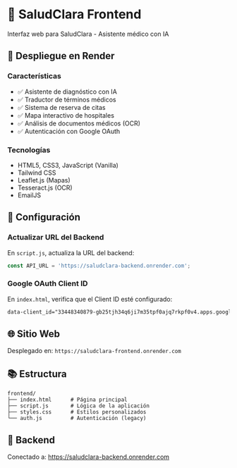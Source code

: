 # 🏥 SaludClara Frontend

Interfaz web para SaludClara - Asistente médico con IA

## 🚀 Despliegue en Render

### Características
- ✅ Asistente de diagnóstico con IA
- ✅ Traductor de términos médicos
- ✅ Sistema de reserva de citas
- ✅ Mapa interactivo de hospitales
- ✅ Análisis de documentos médicos (OCR)
- ✅ Autenticación con Google OAuth

### Tecnologías
- HTML5, CSS3, JavaScript (Vanilla)
- Tailwind CSS
- Leaflet.js (Mapas)
- Tesseract.js (OCR)
- EmailJS

## 📝 Configuración

### Actualizar URL del Backend
En `script.js`, actualiza la URL del backend:

```javascript
const API_URL = 'https://saludclara-backend.onrender.com';
```

### Google OAuth Client ID
En `index.html`, verifica que el Client ID esté configurado:

```html
data-client_id="33448340879-gb25tjh34q6ji7m35tpf0ajq7rkpf0v4.apps.googleusercontent.com"
```

## 🌐 Sitio Web

Desplegado en: `https://saludclara-frontend.onrender.com`

## 📚 Estructura

```
frontend/
├── index.html      # Página principal
├── script.js       # Lógica de la aplicación
├── styles.css      # Estilos personalizados
└── auth.js         # Autenticación (legacy)
```

## 🔗 Backend

Conectado a: https://saludclara-backend.onrender.com
